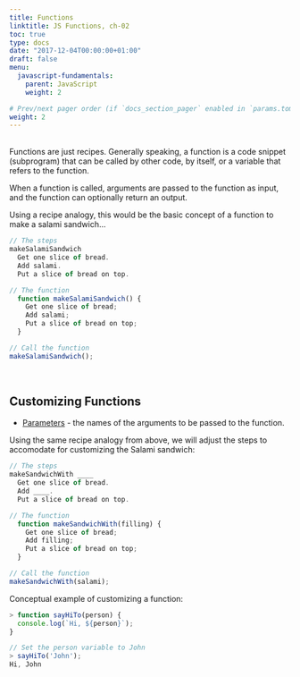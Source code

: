 ```yaml
---
title: Functions
linktitle: JS Functions, ch-02
toc: true
type: docs
date: "2017-12-04T00:00:00+01:00"
draft: false
menu:
  javascript-fundamentals:
    parent: JavaScript
    weight: 2

# Prev/next pager order (if `docs_section_pager` enabled in `params.toml`)
weight: 2
---
```


<br>
Functions are just recipes. Generally speaking, a function is a code snippet (subprogram) that can be called by other code, by itself, or a variable that refers to the function.  

When a function is called, arguments are passed to the function as input, and the function can optionally return an output.  

Using a recipe analogy, this would be the basic concept of a function to make a salami sandwich...  

```javascript
// The steps
makeSalamiSandwich
  Get one slice of bread.
  Add salami.
  Put a slice of bread on top.

// The function
  function makeSalamiSandwich() {
    Get one slice of bread;
    Add salami;
    Put a slice of bread on top;
  }

// Call the function
makeSalamiSandwich();
```
<br>

## Customizing Functions
- [Parameters](https://developer.mozilla.org/en-US/docs/Web/JavaScript/Reference/Statements/function) - the names of the arguments to be passed to the function.  

Using the same recipe analogy from above, we will adjust the steps to accomodate for customizing the Salami sandwich:  

```javascript
// The steps
makeSandwichWith ____
  Get one slice of bread.
  Add ____.
  Put a slice of bread on top.

// The function
  function makeSandwichWith(filling) {
    Get one slice of bread;
    Add filling;
    Put a slice of bread on top;
  }

// Call the function
makeSandwichWith(salami);
```

Conceptual example of customizing a function:  
```javascript
> function sayHiTo(person) {
  console.log(`Hi, ${person}`);
}

// Set the person variable to John
> sayHiTo('John');
Hi, John
```
